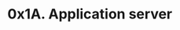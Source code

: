 <!DOCTYPE html>
<html lang="en">
<head>
       <title>README</title>
</head>
<body>
        <h1>0x1A. Application server</h1>
       </body>
</html>
